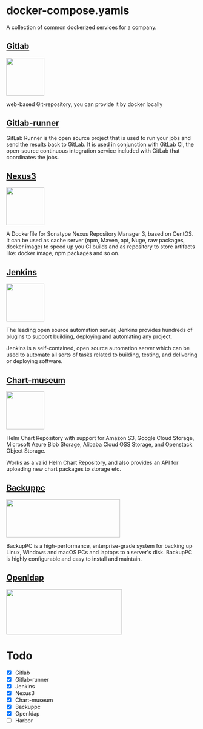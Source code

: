 # docker-compose.yamls  

A collection of common dockerized services for a company.

## [Gitlab](https://hub.docker.com/r/sameersbn/gitlab/tags/)

<img src="https://avatars0.githubusercontent.com/u/1086321?s=200&v=4" height="100" width="100">  

web-based Git-repository, you can provide it by docker locally  

## [Gitlab-runner](https://hub.docker.com/r/gitlab/gitlab-runner/tags/)

GitLab Runner is the open source project that is used to run your jobs and send the results back to GitLab.
It is used in conjunction with GitLab CI, the open-source continuous integration service included with GitLab that coordinates the jobs.  

## [Nexus3](https://hub.docker.com/r/sonatype/nexus3/tags/)

<img src="https://guides.sonatype.com/images/logos/nxrm3.png" height="100" width="100">

A Dockerfile for Sonatype Nexus Repository Manager 3, based on CentOS. It can be used as cache server (npm, Maven, apt, Nuge, raw packages, docker image) to speed up you CI builds and as repository to store artifacts like: docker image, npm packages and so on.

## [Jenkins](https://hub.docker.com/r/jenkins/jenkins/)

<img src="https://wiki.jenkins.io/download/attachments/2916393/logo.png?version=1&modificationDate=1302753947000&api=v2" height="100" width="100">  
  
The leading open source automation server, Jenkins provides hundreds of plugins to support building, deploying and automating any project.

Jenkins is a self-contained, open source automation server which can be used to automate all sorts of tasks related to building, testing, and delivering or deploying software.

## [Chart-museum](https://hub.docker.com/r/chartmuseum/chartmuseum/tags/)

<img src="https://github.com/helm/chartmuseum/raw/master/logo.png" height="100" width="100">  

Helm Chart Repository with support for Amazon S3, Google Cloud Storage, Microsoft Azure Blob Storage, Alibaba Cloud OSS Storage, and Openstack Object Storage.

Works as a valid Helm Chart Repository, and also provides an API for uploading new chart packages to storage etc.

## [Backuppc](https://backuppc.github.io/backuppc/)  

<img src="https://github.com/backuppc/backuppc/blob/master/images/logo320.png" height="100" width="300">  

BackupPC is a high-performance, enterprise-grade system for backing up Linux, Windows and macOS PCs and laptops to a server's disk. BackupPC is highly configurable and easy to install and maintain.

## [Openldap](https://www.openldap.org/)
<img src="https://www.openldap.org/images/headers/LDAPworm.gif" height="120" width="305">  


# Todo

- [x] Gitlab
- [x] Gitlab-runner
- [x] Jenkins
- [x] Nexus3
- [x] Chart-museum
- [x] Backuppc
- [x] Openldap
- [ ] Harbor